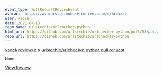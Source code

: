 ```yaml
---
event_type: PullRequestReviewEvent
avatar: "https://avatars.githubusercontent.com/u/814322?"
user: vsoch
date: 2021-04-18
repo_name: urlstechie/urlchecker-python
html_url: https://github.com/urlstechie/urlchecker-python/pull/53#pullrequestreview-638283716
repo_url: https://github.com/urlstechie/urlchecker-python
---
```


<a href='https://github.com/vsoch' target='_blank'>vsoch</a> <a href='https://github.com/urlstechie/urlchecker-python/pull/53#pullrequestreview-638283716' target='_blank'>reviewed</a> a <a href='https://github.com/urlstechie/urlchecker-python/pull/53' target='_blank'>urlstechie/urlchecker-python pull request</a>

<small>None</small>

<a href='https://github.com/urlstechie/urlchecker-python/pull/53#pullrequestreview-638283716' target='_blank'>View Review</a>